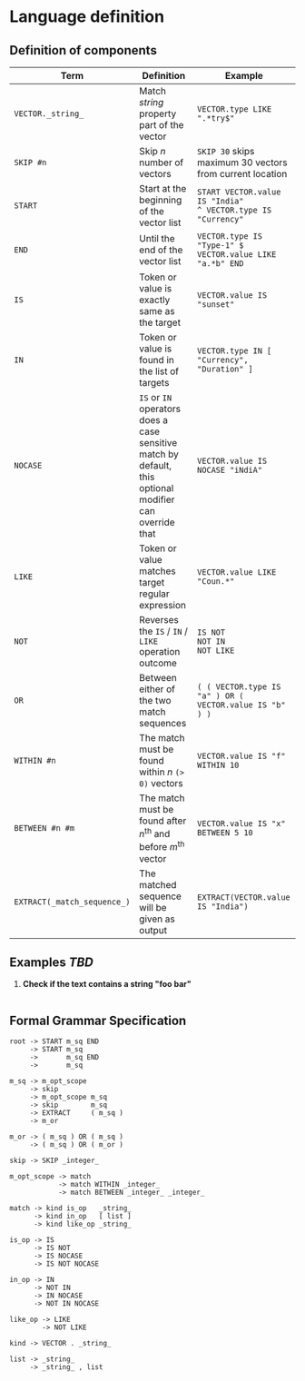# Language definition 

## Definition of components
| Term                        | Definition                                                                                               | Example                                                          |
|-----------------------------|----------------------------------------------------------------------------------------------------------|------------------------------------------------------------------|
| `VECTOR._string_`           | Match _string_ property part of the vector                                                               | `VECTOR.type LIKE ".*try$"`                                      |
| `SKIP #n`                   | Skip _n_ number of vectors                                                                               | `SKIP 30` skips maximum 30 vectors from current location         |
| `START`                     | Start at the beginning of the vector list                                                                | `START VECTOR.value IS "India"`<br>`^ VECTOR.type IS "Currency"` |
| `END`                       | Until the end of the vector list                                                                         | `VECTOR.type IS "Type-1" $`<br>`VECTOR.value LIKE "a.*b" END`    |
| `IS`                        | Token or value is exactly same as the target                                                             | `VECTOR.value IS "sunset"`                                       |
| `IN`                        | Token or value is found in the list of targets                                                           | `VECTOR.type IN [ "Currency", "Duration" ]`                      |
| `NOCASE`                    | `IS` or `IN` operators does a case sensitive match by default, this optional modifier can override that  | `VECTOR.value IS NOCASE "iNdiA"`                                 |
| `LIKE`                      | Token or value matches target regular expression                                                         | `VECTOR.value LIKE "Coun.*"`                                     |
| `NOT`                       | Reverses the `IS` / `IN` / `LIKE` operation outcome                                                      | `IS NOT`<br>`NOT IN`<br>`NOT LIKE`                               |
| `OR`                        | Between either of the two match sequences                                                                | `( ( VECTOR.type IS "a" ) OR ( VECTOR.value IS "b" ) )`          |
| `WITHIN #n`                 | The match must be found within _n_ `(> 0)` vectors                                                       | `VECTOR.value IS "f" WITHIN 10`                                  |
| `BETWEEN #n #m`             | The match must be found after _n_<sup>th</sup> and before _m_<sup>th</sup> vector                        | `VECTOR.value IS "x" BETWEEN 5 10`                               |
| `EXTRACT(_match_sequence_)` | The matched sequence will be given as output                                                             | `EXTRACT(VECTOR.value IS "India")`                               |

## Examples _**TBD**_
1. **Check if the text contains a string "foo bar"**
    ```
    ```

## Formal Grammar Specification
```
root -> START m_sq END
     -> START m_sq
     ->       m_sq END
     ->       m_sq

m_sq -> m_opt_scope
     -> skip
     -> m_opt_scope m_sq
     -> skip        m_sq
     -> EXTRACT     ( m_sq )
     -> m_or

m_or -> ( m_sq ) OR ( m_sq )
     -> ( m_sq ) OR ( m_or )

skip -> SKIP _integer_

m_opt_scope -> match
            -> match WITHIN _integer_
            -> match BETWEEN _integer_ _integer_

match -> kind is_op   _string_
      -> kind in_op   [ list ]
      -> kind like_op _string_

is_op -> IS
      -> IS NOT
      -> IS NOCASE
      -> IS NOT NOCASE

in_op -> IN
      -> NOT IN
      -> IN NOCASE
      -> NOT IN NOCASE

like_op -> LIKE
        -> NOT LIKE

kind -> VECTOR . _string_

list -> _string_
     -> _string_ , list
```
